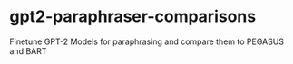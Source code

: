 # gpt2-paraphraser-comparisons
Finetune GPT-2 Models for paraphrasing and compare them to PEGASUS and BART
